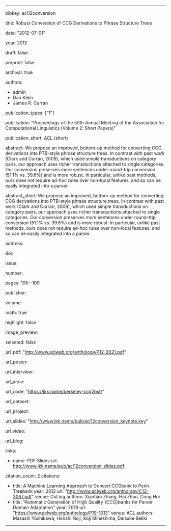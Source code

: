 ---

bibkey: acl12conversion

title: Robust Conversion of CCG Derivations to Phrase Structure Trees

date: "2012-07-01"

year: 2012

draft: false

preprint: false

archival: true

authors: 
- admin
- Dan Klein
- James R. Curran

publication_types: ["1"]

publication: "Proceedings of the 50th Annual Meeting of the Association for Computational Linguistics (Volume 2: Short Papers)"

publication_short: ACL (short)

abstract: We propose an improved, bottom-up method for converting CCG derivations into PTB-style phrase structure trees. In contrast with past work (Clark and Curran, 2009), which used simple transductions on category pairs, our approach uses richer transductions attached to single categories. Our conversion preserves more sentences under round-trip conversion (51.1% vs. 39.6%) and is more robust. In particular, unlike past methods, ours does not require ad-hoc rules over non-local features, and so can be easily integrated into a parser.

abstract_short: We propose an improved, bottom-up method for converting CCG derivations into PTB-style phrase structure trees. In contrast with past work (Clark and Curran, 2009), which used simple transductions on category pairs, our approach uses richer transductions attached to single categories. Our conversion preserves more sentences under round-trip conversion (51.1% vs. 39.6%) and is more robust. In particular, unlike past methods, ours does not require ad-hoc rules over non-local features, and so can be easily integrated into a parser.

address: 

doi: 

issue: 

number: 

pages: 105--109

publisher: 

volume: 

math: true

highlight: false

image_preview: 

selected: false

url_pdf: "http://www.aclweb.org/anthology/P12-2021.pdf"

url_poster: 

url_interview: 

url_arxiv: 

url_code: "https://jkk.name/berkeley-ccg2pst/"

url_dataset: 

url_project: 

url_slides: "http://www.jkk.name/pub/acl12conversion_keynote.key"

url_video: 

url_blog: 

links: 
- name: PDF Slides
  url: http://www.jkk.name/pub/acl12conversion_slides.pdf

citation_count: 2
citations:
- title: A Machine Learning Approach to Convert CCGbank to Penn Treebank
  year: 2012
  url: "http://www.aclweb.org/anthology/C12-3067.pdf"
  venue: CoLing
  authors: Xiaotian Zhang, Hai Zhao, Cong Hui
- title: "Automatic Generation of High Quality {CCG}banks for Parser Domain Adaptation"
  year: 2019
  url: "https://www.aclweb.org/anthology/P19-1013"
  venue: ACL
  authors: Masashi Yoshikawa, Hiroshi Noji, Koji Mineshima, Daisuke Bekki


---